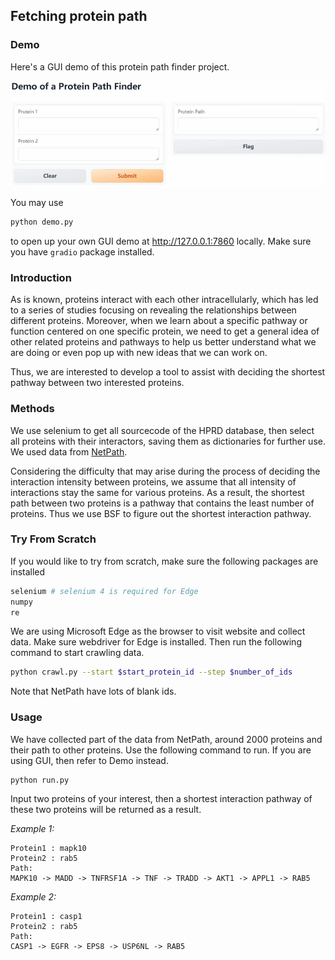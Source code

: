## Fetching protein path

### Demo

Here's a GUI demo of this protein path finder project.

![demo](./demo.gif)

You may use
```bash
python demo.py
```
to open up your own GUI demo at http://127.0.0.1:7860 locally. Make sure you have ```gradio``` package installed.

### Introduction
As is known, proteins interact with each other intracellularly, which has led to a series of studies focusing on revealing the relationships between different proteins. Moreover, when we learn about a specific pathway or function centered on one specific protein, we need to get a general idea of other related proteins and pathways to help us better understand what we are doing or even pop up with new ideas that we can work on.

Thus, we are interested to develop a tool to assist with deciding the shortest pathway between two interested proteins.

### Methods

We use selenium to get all sourcecode of the HPRD database, then select all proteins with their interactors, saving them as dictionaries for further use. We used data from [NetPath](http://www.netpath.org).

Considering the difficulty that may arise during the process of deciding the interaction intensity between proteins, we assume that all intensity of interactions stay the same for various proteins. As a result, the shortest path between two proteins is a pathway that contains the least number of proteins. Thus we use BSF to figure out the shortest interaction pathway.

### Try From Scratch
If you would like to try from scratch, make sure the following packages are installed
```python
selenium # selenium 4 is required for Edge
numpy
re
```
We are using Microsoft Edge as the browser to visit website and collect data. Make sure webdriver for Edge is installed. Then run the following command to start crawling data.
```bash
python crawl.py --start $start_protein_id --step $number_of_ids
```
Note that NetPath have lots of blank ids.

### Usage
We have collected part of the data from NetPath, around 2000 proteins and their path to other proteins. Use the following command to run. If you are using GUI, then refer to Demo instead.

```bash
python run.py
```

Input two proteins of your interest, then a shortest interaction pathway of these two proteins will be returned as a result.

_Example 1:_
```
Protein1 : mapk10
Protein2 : rab5
Path:
MAPK10 -> MADD -> TNFRSF1A -> TNF -> TRADD -> AKT1 -> APPL1 -> RAB5
```
_Example 2:_
```
Protein1 : casp1 
Protein2 : rab5
Path:
CASP1 -> EGFR -> EPS8 -> USP6NL -> RAB5
```
